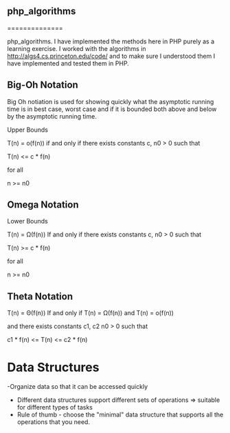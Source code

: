 ## php_algorithms
==============

php_algorithms. I have implemented the methods here in PHP purely as a learning exercise.
I worked with the algorithms in http://algs4.cs.princeton.edu/code/ and to make sure I understood
    them I have implemented and tested them in PHP.



## Big-Oh Notation

Big Oh notiation is used for showing quickly what the asymptotic running time is in best case, worst case and if it is bounded both above and below by the asymptotic running time.

Upper Bounds

T(n) = o(f(n)) if and only if there exists constants c, n0 > 0 such that

T(n) <= c * f(n)

for all

n >= n0


## Omega Notation

Lower Bounds

T(n) = Ω(f(n)) If and only if there exists constants c, n0 > 0 such that

T(n) >= c * f(n)

for all

n >= n0


## Theta Notation

T(n) = Θ(f(n)) If and only if T(n) = Ω(f(n)) and T(n) = o(f(n))

and there exists constants c1, c2 n0 > 0 such that

 c1 * f(n) <= T(n) <= c2 * f(n)



# Data Structures

-Organize data so that it can be accessed quickly
- Different data structures support different sets of operations => suitable for different types of tasks
- Rule of thumb - choose the "minimal" data structure that supports all the operations that you need.


